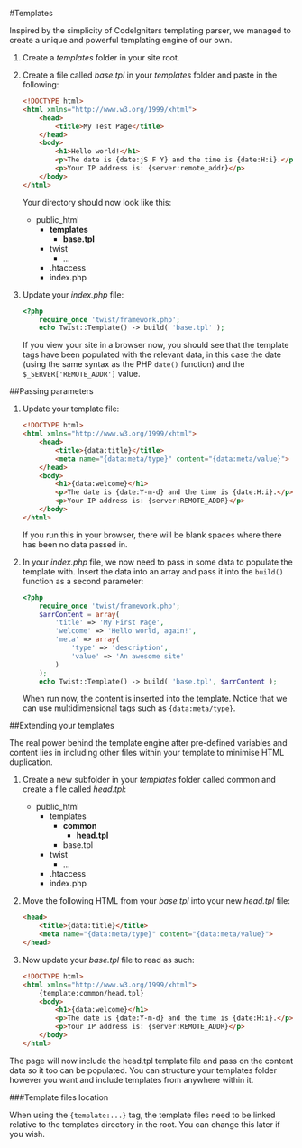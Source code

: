 #Templates

Inspired by the simplicity of CodeIgniters templating parser, we managed to create a unique and powerful templating engine of our own.

1. Create a *templates* folder in your site root.

2. Create a file called *base.tpl* in your *templates* folder and paste in the following:
	```html
	<!DOCTYPE html>
	<html xmlns="http://www.w3.org/1999/xhtml">
		<head>
			<title>My Test Page</title>
		</head>
		<body>
			<h1>Hello world!</h1>
			<p>The date is {date:jS F Y} and the time is {date:H:i}.</p>
			<p>Your IP address is: {server:remote_addr}</p>
		</body>
	</html>
	```

	Your directory should now look like this:

	* public_html
		* **templates**
			* **base.tpl**
		* twist
			* ...
		* .htaccess
		* index.php

3. Update your *index.php* file:
	```php
	<?php
		require_once 'twist/framework.php';
		echo Twist::Template() -> build( 'base.tpl' );
	```

	If you view your site in a browser now, you should see that the template tags have been populated with the relevant data, in this case the date (using the same syntax as the PHP `date()` function) and the `$_SERVER['REMOTE_ADDR']` value.

##Passing parameters

1. Update your template file:
	```html
	<!DOCTYPE html>
	<html xmlns="http://www.w3.org/1999/xhtml">
		<head>
			<title>{data:title}</title>
			<meta name="{data:meta/type}" content="{data:meta/value}">
		</head>
		<body>
			<h1>{data:welcome}</h1>
			<p>The date is {date:Y-m-d} and the time is {date:H:i}.</p>
			<p>Your IP address is: {server:REMOTE_ADDR}</p>
		</body>
	</html>
	```

	If you run this in your browser, there will be blank spaces where there has been no data passed in.

2. In your *index.php* file, we now need to pass in some data to populate the template with. Insert the data into an array and pass it into the `build()` function as a second parameter:
	```php
	<?php
		require_once 'twist/framework.php';
		$arrContent = array(
			'title' => 'My First Page',
			'welcome' => 'Hello world, again!',
			'meta' => array(
				'type' => 'description',
				'value' => 'An awesome site'
			)
		);
		echo Twist::Template() -> build( 'base.tpl', $arrContent );
	```

	When run now, the content is inserted into the template. Notice that we can use multidimensional tags such as `{data:meta/type}`.

##Extending your templates

The real power behind the template engine after pre-defined variables and content lies in including other files within your template to minimise HTML duplication.

1. Create a new subfolder in your *templates* folder called common and create a file called *head.tpl*:
	* public_html
		* templates
			* **common**
				* **head.tpl**
			* base.tpl
		* twist
			* ...
		* .htaccess
		* index.php

2. Move the following HTML from your *base.tpl* into your new *head.tpl* file:
	```html
	<head>
		<title>{data:title}</title>
		<meta name="{data:meta/type}" content="{data:meta/value}">
	</head>
	```

3. Now update your *base.tpl* file to read as such:
	```html
	<!DOCTYPE html>
	<html xmlns="http://www.w3.org/1999/xhtml">
		{template:common/head.tpl}
		<body>
			<h1>{data:welcome}</h1>
			<p>The date is {date:Y-m-d} and the time is {date:H:i}.</p>
			<p>Your IP address is: {server:REMOTE_ADDR}</p>
		</body>
	</html>
	```

The page will now include the head.tpl template file and pass on the content data so it too can be populated. You can structure your templates folder however you want and include templates from anywhere within it.

###Template files location

When using the `{template:...}` tag, the template files need to be linked relative to the templates directory in the root. You can change this later if you wish.
